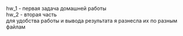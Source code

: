 hw_1 - первая задача домашней работы  
hw_2 - вторая часть  
для удобства работы и вывода результата я разнесла их по разным файлам  
